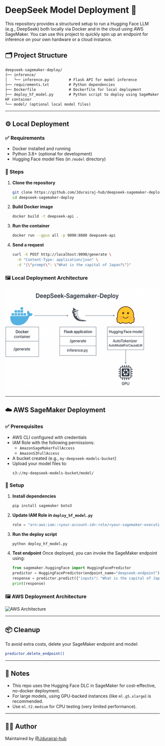 # DeepSeek Model Deployment 🚀

This repository provides a structured setup to run a Hugging Face LLM (e.g., DeepSeek) both locally via Docker and in the cloud using AWS SageMaker. You can use this project to quickly spin up an endpoint for inference on your own hardware or a cloud instance.

## 🗂 Project Structure

```
deepseek-sagemaker-deploy/
├── inference/
│   └── inference.py         # Flask API for model inference
├── requirements.txt         # Python dependencies
├── Dockerfile               # Dockerfile for local deployment
├── deploy_hf_model.py       # Python script to deploy using SageMaker HF container
└── model/ (optional local model files)
```

---

## ⚙️ Local Deployment

### ✅ Requirements

- Docker installed and running
- Python 3.8+ (optional for development)
- Hugging Face model files (in `/model` directory)

### 🧪 Steps

1. **Clone the repository**
   ```bash
   git clone https://github.com/Jdurairaj-hub/deepseek-sagemaker-deploy.git
   cd deepseek-sagemaker-deploy
   ```

2. **Build Docker image**
   ```bash
   docker build -t deepseek-api .
   ```

3. **Run the container**
   ```bash
   docker run --gpus all -p 9090:8080 deepseek-api
   ```

4. **Send a request**
   ```bash
   curl -X POST http://localhost:9090/generate \
     -H "Content-Type: application/json" \
     -d "{\"prompt\": \"What is the capital of Japan?\"}"
   ```

### 🖼 Local Deployment Architecture

![Local Architecture](images/local_deploy.png)

---

## ☁️ AWS SageMaker Deployment

### ✅ Prerequisites

- AWS CLI configured with credentials
- IAM Role with the following permissions:
  - `AmazonSageMakerFullAccess`
  - `AmazonS3FullAccess`
- A bucket created (e.g., `my-deepseek-models-bucket`)
- Upload your model files to:
  ```
  s3://my-deepseek-models-bucket/model/
  ```

### 🧱 Setup

1. **Install dependencies**
   ```bash
   pip install sagemaker boto3
   ```

2. **Update IAM Role in `deploy_hf_model.py`**
   ```python
   role = "arn:aws:iam::<your-account-id>:role/<your-sagemaker-execution-role>"
   ```

3. **Run the deploy script**
   ```bash
   python deploy_hf_model.py
   ```

4. **Test endpoint**
   Once deployed, you can invoke the SageMaker endpoint using:

   ```python
   from sagemaker.huggingface import HuggingFacePredictor
   predictor = HuggingFacePredictor(endpoint_name="deepseek-endpoint")
   response = predictor.predict({"inputs": "What is the capital of Japan?"})
   print(response)
   ```

### 🖼 AWS Deployment Architecture

![AWS Architecture](images/aws-deployment.png)

---

## 📦 Cleanup

To avoid extra costs, delete your SageMaker endpoint and model:
```bash
predictor.delete_endpoint()
```

---

## 📌 Notes

- This repo uses the Hugging Face DLC in SageMaker for cost-effective, no-docker deployment.
- For large models, using GPU-backed instances (like `ml.g5.xlarge`) is recommended.
- Use `ml.t2.medium` for CPU testing (very limited performance).

---

## 👨‍💻 Author

Maintained by [@Jdurairaj-hub](https://github.com/Jdurairaj-hub)
